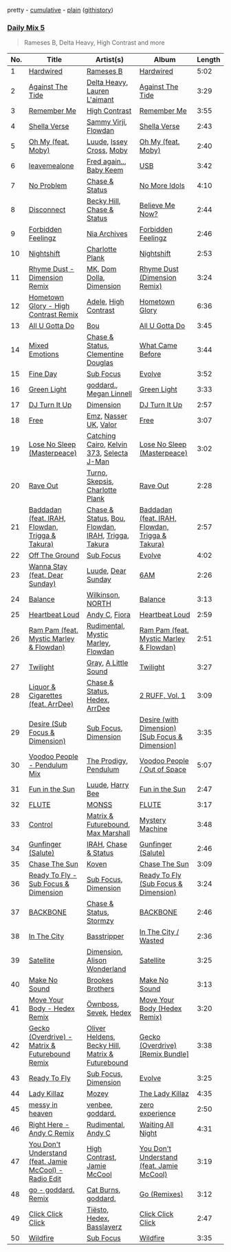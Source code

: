 pretty - [cumulative](/playlists/cumulative/Daily%20Mix%205.md) - [plain](/playlists/plain/37i9dQZF1E36TO0q54WsJv) ([githistory](https://github.githistory.xyz/vitokorn/spotify-playlist-archive/blob/master/playlists/plain/37i9dQZF1E36TO0q54WsJv))
### [Daily Mix 5](https://open.spotify.com/playlist/37i9dQZF1E36TO0q54WsJv)

> Rameses B, Delta Heavy, High Contrast and more

| No. | Title | Artist(s) | Album | Length |
|---|---|---|---|---|
| 1 | [Hardwired](https://open.spotify.com/track/3VajuLxTdiugx8bbSJfW3s) | [Rameses B](https://open.spotify.com/artist/06EfEcjc0vdvI6VNL0soIO) | [Hardwired](https://open.spotify.com/album/6i4voLsQw51FbdxdjAbA7n) | 5:02 |
| 2 | [Against The Tide](https://open.spotify.com/track/54Q384UbVZGrgxH02WEmlk) | [Delta Heavy](https://open.spotify.com/artist/7GvVTb8yFV0ZrdI30Qce6T), [Lauren L'aimant](https://open.spotify.com/artist/2M2QzPADSybcVig2CBTcFJ) | [Against The Tide](https://open.spotify.com/album/0Rym6PJvFC1jVwCx3jsRjT) | 3:29 |
| 3 | [Remember Me](https://open.spotify.com/track/54ZdrhLCp7vtyg2rvNPZnS) | [High Contrast](https://open.spotify.com/artist/0bxHci3JIhhKA53n8rH3tT) | [Remember Me](https://open.spotify.com/album/4JYRqnPlTXpBKS2bfdnjp5) | 3:55 |
| 4 | [Shella Verse](https://open.spotify.com/track/2aoWvGMW6W40WelevwsOUx) | [Sammy Virji](https://open.spotify.com/artist/1GuqTQbuixFHD6eBkFwVcb), [Flowdan](https://open.spotify.com/artist/07CimrZi5vs9iEao47TNQ4) | [Shella Verse](https://open.spotify.com/album/4BitmFpa4h4GaGNvtnsQw3) | 2:43 |
| 5 | [Oh My (feat. Moby)](https://open.spotify.com/track/0c6XBVz2evmzERhch4Diew) | [Luude](https://open.spotify.com/artist/20cmhoGvN0eyzhmsHJH1Mg), [Issey Cross](https://open.spotify.com/artist/5QrV5Vr4KdsyKtifvD6X1U), [Moby](https://open.spotify.com/artist/3OsRAKCvk37zwYcnzRf5XF) | [Oh My (feat. Moby)](https://open.spotify.com/album/4OTve5gpkJVmmRltUEXkT0) | 2:40 |
| 6 | [leavemealone](https://open.spotify.com/track/4AA57loUSZKtuHdULvizrc) | [Fred again..](https://open.spotify.com/artist/4oLeXFyACqeem2VImYeBFe), [Baby Keem](https://open.spotify.com/artist/5SXuuuRpukkTvsLuUknva1) | [USB](https://open.spotify.com/album/6CNWkUVb8kLkM3B464RMTx) | 3:42 |
| 7 | [No Problem](https://open.spotify.com/track/5k3jdIh7BpJaV1DntDQoSD) | [Chase & Status](https://open.spotify.com/artist/3jNkaOXasoc7RsxdchvEVq) | [No More Idols](https://open.spotify.com/album/245j9BaZFuEso2vfLRVnQr) | 4:10 |
| 8 | [Disconnect](https://open.spotify.com/track/3VFaV7Mw0di4XFE84eHnrC) | [Becky Hill](https://open.spotify.com/artist/4EPJlUEBy49EX1wuFOvtjK), [Chase & Status](https://open.spotify.com/artist/3jNkaOXasoc7RsxdchvEVq) | [Believe Me Now?](https://open.spotify.com/album/70szmVYkj3Y8y1wh3bxkMR) | 2:44 |
| 9 | [Forbidden Feelingz](https://open.spotify.com/track/0wrs5ucXutScEWOhdWdGBB) | [Nia Archives](https://open.spotify.com/artist/7BMR0fwtEvzGtK4rNGdoiQ) | [Forbidden Feelingz](https://open.spotify.com/album/5OoEG2axfMGY44nUNMayoW) | 2:46 |
| 10 | [Nightshift](https://open.spotify.com/track/4uTGJvLu4HWSgtqav9j6E1) | [Charlotte Plank](https://open.spotify.com/artist/4U5QErgn94wZGw1rJz01BO) | [Nightshift](https://open.spotify.com/album/4diS3O2zXWbIkVjYrzmOKZ) | 2:53 |
| 11 | [Rhyme Dust - Dimension Remix](https://open.spotify.com/track/185mPScSGRuSVx3vRWhfhg) | [MK](https://open.spotify.com/artist/1yqxFtPHKcGcv6SXZNdyT9), [Dom Dolla](https://open.spotify.com/artist/205i7E8fNVfojowcQSfK9m), [Dimension](https://open.spotify.com/artist/1QMgre3BHX161ZHtWMUu6S) | [Rhyme Dust (Dimension Remix)](https://open.spotify.com/album/1mWuM3OwnWvd2JT8qpgfz4) | 3:24 |
| 12 | [Hometown Glory - High Contrast Remix](https://open.spotify.com/track/5L3o8IfmlLhxGcSnXQIHcz) | [Adele](https://open.spotify.com/artist/4dpARuHxo51G3z768sgnrY), [High Contrast](https://open.spotify.com/artist/0bxHci3JIhhKA53n8rH3tT) | [Hometown Glory](https://open.spotify.com/album/1BooHlsI6JWUssl89UaqfF) | 6:36 |
| 13 | [All U Gotta Do](https://open.spotify.com/track/1Uk6kqbSTNFBqXACE4Vv6A) | [Bou](https://open.spotify.com/artist/35dxfY1wywqVRUEaVuMm13) | [All U Gotta Do](https://open.spotify.com/album/5eBnGbTjE9gIFh7IC01EEI) | 3:45 |
| 14 | [Mixed Emotions](https://open.spotify.com/track/4kVpdy4mnZ8FLPw0hGV8hk) | [Chase & Status](https://open.spotify.com/artist/3jNkaOXasoc7RsxdchvEVq), [Clementine Douglas](https://open.spotify.com/artist/4DWuml4Jf6K81b5rAPwMb6) | [What Came Before](https://open.spotify.com/album/66wsQbESMquuw0lNDvgcK1) | 3:44 |
| 15 | [Fine Day](https://open.spotify.com/track/6z4YwmHuEAQXKrC6KukOoP) | [Sub Focus](https://open.spotify.com/artist/0QaSiI5TLA4N7mcsdxShDO) | [Evolve](https://open.spotify.com/album/6N2cAL092Va3dLV4wKWd6Y) | 3:52 |
| 16 | [Green Light](https://open.spotify.com/track/2NCq4BaeSVszbGBc6NGWQJ) | [goddard.](https://open.spotify.com/artist/3yDDYheQFqfhKZXdjFQuuP), [Megan Linnell](https://open.spotify.com/artist/31HmXiJtyTOlEmh5rEl9xI) | [Green Light](https://open.spotify.com/album/0fWqSpPQBuPdRIkpzXFjBB) | 3:33 |
| 17 | [DJ Turn It Up](https://open.spotify.com/track/28r1xYNakXXwcQKIXu9Wjw) | [Dimension](https://open.spotify.com/artist/1QMgre3BHX161ZHtWMUu6S) | [DJ Turn It Up](https://open.spotify.com/album/1POsjSFSyqW21AEn71tdJn) | 2:57 |
| 18 | [Free](https://open.spotify.com/track/2C0IvokSio8N7UyHwuB638) | [Emz](https://open.spotify.com/artist/42uWTOhFxOD21pXuBmuEp9), [Nasser UK](https://open.spotify.com/artist/0OKtqx9di2GqRpRqA3eFpD), [Valor](https://open.spotify.com/artist/2hdUuoqJUD7RXiGBNhEeUL) | [Free](https://open.spotify.com/album/0TU1txO73cwnDnDc2a9twG) | 3:07 |
| 19 | [Lose No Sleep (Masterpeace)](https://open.spotify.com/track/5i4qgjqnx4R8LGCJwNHPOZ) | [Catching Cairo](https://open.spotify.com/artist/1MW1wqNtF2hNgsPfGDhrHB), [Kelvin 373](https://open.spotify.com/artist/2dfy5XzFykgcuyOaUhMlrD), [Selecta J-Man](https://open.spotify.com/artist/25UCJWhCAOcXmm7i4hLyNP) | [Lose No Sleep (Masterpeace)](https://open.spotify.com/album/5xh4F3zSVaCgX99hjytqjQ) | 3:02 |
| 20 | [Rave Out](https://open.spotify.com/track/0cIkdVvxT2lalJFH254lYA) | [Turno](https://open.spotify.com/artist/1TVDml0EOLsjUxBCFzqWes), [Skepsis](https://open.spotify.com/artist/6DnQYUjtYusK9QJts9HqSC), [Charlotte Plank](https://open.spotify.com/artist/4U5QErgn94wZGw1rJz01BO) | [Rave Out](https://open.spotify.com/album/7HOsS5h3J7ddLvcOfX9RGX) | 2:28 |
| 21 | [Baddadan (feat. IRAH, Flowdan, Trigga & Takura)](https://open.spotify.com/track/2ZWmmrWUgDBcPSLihBMvhg) | [Chase & Status](https://open.spotify.com/artist/3jNkaOXasoc7RsxdchvEVq), [Bou](https://open.spotify.com/artist/35dxfY1wywqVRUEaVuMm13), [Flowdan](https://open.spotify.com/artist/07CimrZi5vs9iEao47TNQ4), [IRAH](https://open.spotify.com/artist/17fY0VRyqRgmqI3dHlE1UU), [Trigga](https://open.spotify.com/artist/4LqFJ98PEA7gIrRtviMUmb), [Takura](https://open.spotify.com/artist/4n81jTX3LJ7zxNr6Ss8PkQ) | [Baddadan (feat. IRAH, Flowdan, Trigga & Takura)](https://open.spotify.com/album/2xV74PLdZg5gwA65xGF8cF) | 2:57 |
| 22 | [Off The Ground](https://open.spotify.com/track/3MbCPBMZzFMPa1vMCIcgwS) | [Sub Focus](https://open.spotify.com/artist/0QaSiI5TLA4N7mcsdxShDO) | [Evolve](https://open.spotify.com/album/6N2cAL092Va3dLV4wKWd6Y) | 4:02 |
| 23 | [Wanna Stay (feat. Dear Sunday)](https://open.spotify.com/track/0fxPhCN2eRixZxxgzZzwiY) | [Luude](https://open.spotify.com/artist/20cmhoGvN0eyzhmsHJH1Mg), [Dear Sunday](https://open.spotify.com/artist/05GArk2WAfXphqEqjwVAN1) | [6AM](https://open.spotify.com/album/4xI6l2LtSRt7yslMslT0wz) | 2:26 |
| 24 | [Balance](https://open.spotify.com/track/3yww2B1N7sKBo2ED9ucJ7u) | [Wilkinson](https://open.spotify.com/artist/6m8itYST9ADjBIYevXSb1r), [NORTH](https://open.spotify.com/artist/5VgqZF1Hh98txNLr04HUVc) | [Balance](https://open.spotify.com/album/5T7H2KzGqnumUVwiQyUC58) | 3:13 |
| 25 | [Heartbeat Loud](https://open.spotify.com/track/5PuJ00qKGWqbGeeWbt8WJb) | [Andy C](https://open.spotify.com/artist/75HK7rgkmDMTnWwwmcN53N), [Fiora](https://open.spotify.com/artist/2r7POU2f5jV6x3k4vsNwrM) | [Heartbeat Loud](https://open.spotify.com/album/2u3D0tqxUKya8El5VN5Is2) | 2:59 |
| 26 | [Ram Pam (feat. Mystic Marley & Flowdan)](https://open.spotify.com/track/4CBFPivDAGGSXFih8RyaVE) | [Rudimental](https://open.spotify.com/artist/4WN5naL3ofxrVBgFpguzKo), [Mystic Marley](https://open.spotify.com/artist/5WhXMSMSiOyEhXBNI6Lf2h), [Flowdan](https://open.spotify.com/artist/07CimrZi5vs9iEao47TNQ4) | [Ram Pam (feat. Mystic Marley & Flowdan)](https://open.spotify.com/album/5gKmNjiXT4IFO5ZLYXJB75) | 2:51 |
| 27 | [Twilight](https://open.spotify.com/track/2ezzmll94GbaXehnUx6j2h) | [Gray](https://open.spotify.com/artist/2Ve4sev1tC5CGEeP5fUb5Y), [A Little Sound](https://open.spotify.com/artist/1Jv2F8VFJsSr2XKte0vpbQ) | [Twilight](https://open.spotify.com/album/1TeqYcuFr4x3DHdypacMep) | 3:27 |
| 28 | [Liquor & Cigarettes (feat. ArrDee)](https://open.spotify.com/track/5etN0BsaiQlp0D6ltU4BX7) | [Chase & Status](https://open.spotify.com/artist/3jNkaOXasoc7RsxdchvEVq), [Hedex](https://open.spotify.com/artist/22I9QWygJ2IfxR855VsA3t), [ArrDee](https://open.spotify.com/artist/7m0BsF0t3K9WQFgKoPejfk) | [2 RUFF, Vol. 1](https://open.spotify.com/album/4SjzjaFsXvXiS7quZFzYEl) | 3:09 |
| 29 | [Desire (Sub Focus & Dimension)](https://open.spotify.com/track/507UUx311ghfFTMSuHUeyS) | [Sub Focus](https://open.spotify.com/artist/0QaSiI5TLA4N7mcsdxShDO), [Dimension](https://open.spotify.com/artist/1QMgre3BHX161ZHtWMUu6S) | [Desire (with Dimension) [Sub Focus & Dimension]](https://open.spotify.com/album/0KlELAN2z6hosr3PA7BAr4) | 3:35 |
| 30 | [Voodoo People - Pendulum Mix](https://open.spotify.com/track/5wqlRFdpJ1a4kMIBSWeCnN) | [The Prodigy](https://open.spotify.com/artist/4k1ELeJKT1ISyDv8JivPpB), [Pendulum](https://open.spotify.com/artist/7MqnCTCAX6SsIYYdJCQj9B) | [Voodoo People / Out of Space](https://open.spotify.com/album/6U4ZmwVyOh7EAwIxXK2Ici) | 5:07 |
| 31 | [Fun in the Sun](https://open.spotify.com/track/3H0u4i0rnjVYnaYlT6hIw1) | [Luude](https://open.spotify.com/artist/20cmhoGvN0eyzhmsHJH1Mg), [Harry Bee](https://open.spotify.com/artist/6ViTpFOyLCDqmWseU2vz4i) | [Fun in the Sun](https://open.spotify.com/album/2galUcRqce0LWecrsJgb3w) | 2:47 |
| 32 | [FLUTE](https://open.spotify.com/track/6D1v5PAr6RKuJ8VuaS5aIO) | [MONSS](https://open.spotify.com/artist/54cUSKoWHHsLuuX2JuCAKz) | [FLUTE](https://open.spotify.com/album/5wd6GqCH0LfjgoklXABWxF) | 3:17 |
| 33 | [Control](https://open.spotify.com/track/3aE4H40sir4lVzMG7MxYBj) | [Matrix & Futurebound](https://open.spotify.com/artist/41iVQ05he8SrfIWbZQ58N7), [Max Marshall](https://open.spotify.com/artist/7ppllgzNRgrnOjYbsyDzO6) | [Mystery Machine](https://open.spotify.com/album/7tIUXWWbdUtPvzZRWrn7zj) | 3:48 |
| 34 | [Gunfinger (Salute)](https://open.spotify.com/track/30aEleGsSvwoORcXA4mKgT) | [IRAH](https://open.spotify.com/artist/17fY0VRyqRgmqI3dHlE1UU), [Chase & Status](https://open.spotify.com/artist/3jNkaOXasoc7RsxdchvEVq) | [Gunfinger (Salute)](https://open.spotify.com/album/1T0ZCkKD1tLyZ35AHnIL58) | 2:46 |
| 35 | [Chase The Sun](https://open.spotify.com/track/7kE5SGVpogBX5VXiTgYiRg) | [Koven](https://open.spotify.com/artist/3UCbp6D1lvILlxRJT9LnFa) | [Chase The Sun](https://open.spotify.com/album/1tXlFJklT4d4Jc5TtuWiwc) | 3:09 |
| 36 | [Ready To Fly - Sub Focus & Dimension](https://open.spotify.com/track/0a2cA9H6KuOsoHLCnjl6YL) | [Sub Focus](https://open.spotify.com/artist/0QaSiI5TLA4N7mcsdxShDO), [Dimension](https://open.spotify.com/artist/1QMgre3BHX161ZHtWMUu6S) | [Ready To Fly (Sub Focus & Dimension)](https://open.spotify.com/album/0Gt9NV2s7pSvP7g2F1nXGc) | 3:24 |
| 37 | [BACKBONE](https://open.spotify.com/track/3HrHhTWonBqF4mDasi8xvC) | [Chase & Status](https://open.spotify.com/artist/3jNkaOXasoc7RsxdchvEVq), [Stormzy](https://open.spotify.com/artist/2SrSdSvpminqmStGELCSNd) | [BACKBONE](https://open.spotify.com/album/364RGa8yL2ZsIWlLoNSzIY) | 2:46 |
| 38 | [In The City](https://open.spotify.com/track/4U4vRo9EM6DXaLIagwbbMW) | [Basstripper](https://open.spotify.com/artist/1tSiIyp5dxfbEaS0nZGMEl) | [In The City / Wasted](https://open.spotify.com/album/6fD63DrkcebHWfu9a5krd0) | 2:36 |
| 39 | [Satellite](https://open.spotify.com/track/3tHCG0ISOA0pXscIdNrJml) | [Dimension](https://open.spotify.com/artist/1QMgre3BHX161ZHtWMUu6S), [Alison Wonderland](https://open.spotify.com/artist/11gWrKZMBsGQWmobv3oNfW) | [Satellite](https://open.spotify.com/album/07VhUtgyRdGGmMeo5lN5CW) | 3:25 |
| 40 | [Make No Sound](https://open.spotify.com/track/7zMWuW6HUpvg6gLI6jEo54) | [Brookes Brothers](https://open.spotify.com/artist/2FPeVdIIXD9Wb9Kbn1Hyz6) | [Make No Sound](https://open.spotify.com/album/308UeaXzgIhEuTwEIUFH5S) | 3:13 |
| 41 | [Move Your Body - Hedex Remix](https://open.spotify.com/track/6FgthnS6GYgLuELf7uRdDz) | [Öwnboss](https://open.spotify.com/artist/37czgDRfGMvgRiUKHvnnhj), [Sevek](https://open.spotify.com/artist/0aOIluXr131XqrXFwFCFGT), [Hedex](https://open.spotify.com/artist/22I9QWygJ2IfxR855VsA3t) | [Move Your Body (Hedex Remix)](https://open.spotify.com/album/09nJrAnPgQU8dLEBj1o1lo) | 3:20 |
| 42 | [Gecko (Overdrive) - Matrix & Futurebound Remix](https://open.spotify.com/track/18iFN3VoOZzULEZGSBqHZL) | [Oliver Heldens](https://open.spotify.com/artist/5nki7yRhxgM509M5ADlN1p), [Becky Hill](https://open.spotify.com/artist/4EPJlUEBy49EX1wuFOvtjK), [Matrix & Futurebound](https://open.spotify.com/artist/41iVQ05he8SrfIWbZQ58N7) | [Gecko (Overdrive) [Remix Bundle]](https://open.spotify.com/album/2TkSmKnbYgnOjbBNwL7mO9) | 3:38 |
| 43 | [Ready To Fly](https://open.spotify.com/track/7DCdoJx9mCpdxcyk5CtbBM) | [Sub Focus](https://open.spotify.com/artist/0QaSiI5TLA4N7mcsdxShDO), [Dimension](https://open.spotify.com/artist/1QMgre3BHX161ZHtWMUu6S) | [Evolve](https://open.spotify.com/album/6N2cAL092Va3dLV4wKWd6Y) | 3:25 |
| 44 | [Lady Killaz](https://open.spotify.com/track/7yGVdewc0VRmAMdKH0HwEL) | [Mozey](https://open.spotify.com/artist/1h8wkWuZQKyDiwbLogtoL0) | [The Lady Killaz](https://open.spotify.com/album/5kyjp1q7UFxYEKlgMSUyH9) | 4:35 |
| 45 | [messy in heaven](https://open.spotify.com/track/2q7sfsG3qyoMvfQzKdhC3K) | [venbee](https://open.spotify.com/artist/4UWWa5dKgTLAx8mv6Ju6X1), [goddard.](https://open.spotify.com/artist/3yDDYheQFqfhKZXdjFQuuP) | [zero experience](https://open.spotify.com/album/1WsyR6Rubboirjmw69zHc0) | 2:50 |
| 46 | [Right Here - Andy C Remix](https://open.spotify.com/track/4EqJZ1bQ55Jq4vi2gHuQdQ) | [Rudimental](https://open.spotify.com/artist/4WN5naL3ofxrVBgFpguzKo), [Andy C](https://open.spotify.com/artist/75HK7rgkmDMTnWwwmcN53N) | [Waiting All Night](https://open.spotify.com/album/6Jf8KEBkBLFYZUq3qxrXNl) | 4:31 |
| 47 | [You Don't Understand (feat. Jamie McCool) - Radio Edit](https://open.spotify.com/track/6qAHDU8cIqz7XJcQCwNATF) | [High Contrast](https://open.spotify.com/artist/0bxHci3JIhhKA53n8rH3tT), [Jamie McCool](https://open.spotify.com/artist/5QLHxIflbfcyiniywmSNiP) | [You Don't Understand (feat. Jamie McCool)](https://open.spotify.com/album/30kl6S0o6gqDebDB7r5hNI) | 3:19 |
| 48 | [go - goddard. Remix](https://open.spotify.com/track/6RZo8T7GY9EoWZXC5i2587) | [Cat Burns](https://open.spotify.com/artist/6WFDpw4u23uSpon4BHvFRn), [goddard.](https://open.spotify.com/artist/3yDDYheQFqfhKZXdjFQuuP) | [Go (Remixes)](https://open.spotify.com/album/1kGbwOHke3PrRnZAmlkoOu) | 3:12 |
| 49 | [Click Click Click](https://open.spotify.com/track/5E1XI3JnHOoSEcY2hYnbhj) | [Tiësto](https://open.spotify.com/artist/2o5jDhtHVPhrJdv3cEQ99Z), [Hedex](https://open.spotify.com/artist/22I9QWygJ2IfxR855VsA3t), [Basslayerz](https://open.spotify.com/artist/3jBkpEV3zrHLO6r2iKZeew) | [Click Click Click](https://open.spotify.com/album/5Zvp6MgsmxCHWNB4G7WbVl) | 2:47 |
| 50 | [Wildfire](https://open.spotify.com/track/0bqnisRuU2P52pXp3vXWol) | [Sub Focus](https://open.spotify.com/artist/0QaSiI5TLA4N7mcsdxShDO) | [Wildfire](https://open.spotify.com/album/5G64NG1cJVftgUuEk7ox0n) | 3:35 |